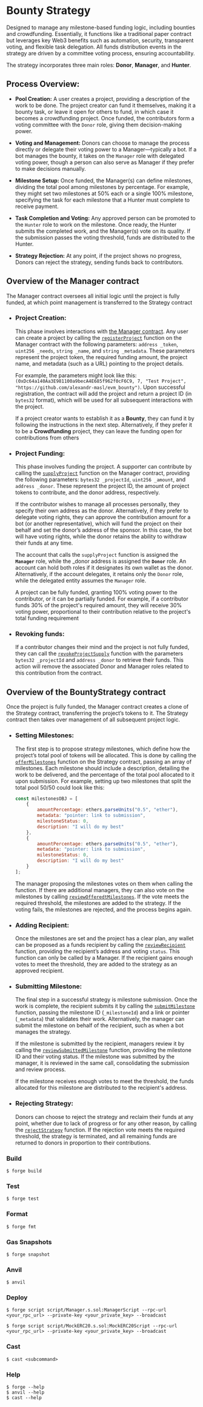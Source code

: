 # Bounty Strategy

Designed to manage any milestone-based funding logic, including bounties and crowdfunding. 
Essentially, it functions like a traditional paper contract but leverages key Web3 benefits such as automation, security, transparent voting, and flexible task delegation. All funds distribution events in the strategy are driven by a committee voting process, ensuring accountability.

The strategy incorporates three main roles: **Donor**, **Manager**, and **Hunter**.

## Process Overview:

- **Pool Creation:** A user creates a project, providing a description of the work to be done. The project creator can fund it themselves, making it a bounty task, or leave it open for others to fund, in which case it becomes a crowdfunding project. Once funded, the contributors form a voting committee with the `Donor` role, giving them decision-making power.

- **Voting and Management:** Donors can choose to manage the process directly or delegate their voting power to a Manager—typically a bot. If a bot manages the bounty, it takes on the `Manager` role with delegated voting power, though a person can also serve as Manager if they prefer to make decisions manually.

- **Milestone Setup:** Once funded, the Manager(s) can define milestones, dividing the total pool among milestones by percentage. For example, they might set two milestones at 50% each or a single 100% milestone, specifying the task for each milestone that a Hunter must complete to receive payment.

- **Task Completion and Voting:** Any approved person can be promoted to the `Hunter` role to work on the milestone. Once ready, the Hunter submits the completed work, and the Manager(s) vote on its quality. If the submission passes the voting threshold, funds are distributed to the Hunter.

- **Strategy Rejection:** At any point, if the project shows no progress, Donors can reject the strategy, sending funds back to contributors.


## Overview of the Manager contract

The Manager contract oversees all initial logic until the project is fully funded, at which point management is transferred to the Strategy contract

- ### Project Creation:

    This phase involves interactions with [the Manager contract](https://github.com/alexandr-masl/evm_bounty/blob/main/src/Manager.sol). Any user can create a project by calling the [`registerProject`](https://github.com/alexandr-masl/evm_bounty/blob/e95ed7b71214bfe14a134a056e3bed22ee5d1020/src/Manager.sol#L106) function on the Manager contract with the following parameters: `address _token`, `uint256 _needs`, `string _name`, and `string _metadata`. These parameters represent the project token, the required funding amount, the project name, and metadata (such as a URL) pointing to the project details. 

    For example, the parameters might look like this: `(0xDc64a140Aa3E981100a9becA4E685f962f0cF6C9, 7, "Test Project", "https://github.com/alexandr-masl/evm_bounty")`. Upon successful registration, the contract will add the project and return a project ID (in `bytes32` format), which will be used for all subsequent interactions with the project.

    If a project creator wants to establish it as a **Bounty**, they can fund it by following the instructions in the next step. Alternatively, if they prefer it to be a **Crowdfunding** project, they can leave the funding open for contributions from others

- ### Project Funding:

    This phase involves funding the project. A supporter can contribute by calling the [`supplyProject`](https://github.com/alexandr-masl/evm_bounty/blob/e95ed7b71214bfe14a134a056e3bed22ee5d1020/src/Manager.sol#L123) function on the Manager contract, providing the following parameters: `bytes32 _projectId`, `uint256 _amount`, and `address _donor`. These represent the project ID, the amount of project tokens to contribute, and the donor address, respectively.

    If the contributor wishes to manage all processes personally, they specify their own address as the donor. Alternatively, if they prefer to delegate voting rights, they can approve the contribution amount for a bot (or another representative), which will fund the project on their behalf and set the donor’s address of the sponsor. In this case, the bot will have voting rights, while the donor retains the ability to withdraw their funds at any time.

    The account that calls the `supplyProject` function is assigned the **`Manager`** role, while the _donor address is assigned the **`Donor`** role. An account can hold both roles if it designates its own wallet as the donor. Alternatively, if the account delegates, it retains only the `Donor` role, while the delegated entity assumes the `Manager` role.

    A project can be fully funded, granting 100% voting power to the contributor, or it can be partially funded. For example, if a contributor funds 30% of the project's required amount, they will receive 30% voting power, proportional to their contribution relative to the project's total funding requirement

- ### Revoking funds:

    If a contributor changes their mind and the project is not fully funded, they can call the [`revokeProjectSupply`](https://github.com/alexandr-masl/evm_bounty/blob/e95ed7b71214bfe14a134a056e3bed22ee5d1020/src/Manager.sol#L173) function with the parameters `bytes32 _projectId` and `address _donor` to retrieve their funds. This action will remove the associated Donor and Manager roles related to this contribution from the contract.


## Overview of the BountyStrategy contract

Once the project is fully funded, the Manager contract creates a clone of the Strategy contract, transferring the project’s tokens to it. The Strategy contract then takes over management of all subsequent project logic.

- ### Setting Milestones:

    The first step is to propose strategy milestones, which define how the project’s total pool of tokens will be allocated. This is done by calling the [`offerMilestones`](https://github.com/alexandr-masl/evm_bounty/blob/8197111be3aadfbcd2d0ed063ed49496372b3dd8/src/BountyStrategy.sol#L179) function on the Strategy contract, passing an array of milestones. Each milestone should include a description, detailing the work to be delivered, and the percentage of the total pool allocated to it upon submission. For example, setting up two milestones that split the total pool 50/50 could look like this:

    ```javascript
    const milestonesOBJ = [
        {
            amountPercentage: ethers.parseUnits("0.5", "ether"), 
            metadata: "pointer: link to submission",
            milestoneStatus: 0,
            description: "I will do my best"
        },
        {
            amountPercentage: ethers.parseUnits("0.5", "ether"), 
            metadata: "pointer: link to submission",
            milestoneStatus: 0,
            description: "I will do my best"
        }
    ];
    ```

    The manager proposing the milestones votes on them when calling the function. If there are additional managers, they can also vote on the milestones by calling [`reviewOfferedtMilestones`](https://github.com/alexandr-masl/evm_bounty/blob/8197111be3aadfbcd2d0ed063ed49496372b3dd8/src/BountyStrategy.sol#L193). If the vote meets the required threshold, the milestones are added to the strategy. If the voting fails, the milestones are rejected, and the process begins again.

- ### Adding Recipient:

    Once the milestones are set and the project has a clear plan, any wallet can be proposed as a funds recipient by calling the [`reviewRecipient`](https://github.com/alexandr-masl/evm_bounty/blob/f6cc3a8d1db0b7d6d676ff1e7044e05076dba3ec/src/BountyStrategy.sol#L234) function, providing the recipient’s address and voting `status`. This function can only be called by a Manager. If the recipient gains enough votes to meet the threshold, they are added to the strategy as an approved recipient.


- ### Submitting Milestone:

    The final step in a successful strategy is milestone submission. Once the work is complete, the recipient submits it by calling the [`submitMilestone`](https://github.com/alexandr-masl/evm_bounty/blob/f6cc3a8d1db0b7d6d676ff1e7044e05076dba3ec/src/BountyStrategy.sol#L269) function, passing the milestone ID (`_milestoneId`) and a link or pointer (`_metadata`) that validates their work. Alternatively, the manager can submit the milestone on behalf of the recipient, such as when a bot manages the strategy.

    If the milestone is submitted by the recipient, managers review it by calling the [`reviewSubmittedMilestone`](https://github.com/alexandr-masl/evm_bounty/blob/f6cc3a8d1db0b7d6d676ff1e7044e05076dba3ec/src/BountyStrategy.sol#L287) function, providing the milestone ID and their voting status. If the milestone was submitted by the manager, it is reviewed in the same call, consolidating the submission and review process.

    If the milestone receives enough votes to meet the threshold, the funds allocated for this milestone are distributed to the recipient's address.

- ### Rejecting Strategy:

   Donors can choose to reject the strategy and reclaim their funds at any point, whether due to lack of progress or for any other reason, by calling the [`rejectStrategy`](https://github.com/alexandr-masl/evm_bounty/blob/f6cc3a8d1db0b7d6d676ff1e7044e05076dba3ec/src/BountyStrategy.sol#L219) function. If the rejection vote meets the required threshold, the strategy is terminated, and all remaining funds are returned to donors in proportion to their contributions.


### Build

```shell
$ forge build
```

### Test

```shell
$ forge test
```

### Format

```shell
$ forge fmt
```

### Gas Snapshots

```shell
$ forge snapshot
```

### Anvil

```shell
$ anvil
```

### Deploy

```shell
$ forge script script/Manager.s.sol:ManagerScript --rpc-url <your_rpc_url> --private-key <your_private_key> --broadcast

$ forge script script/MockERC20.s.sol:MockERC20Script --rpc-url <your_rpc_url> --private-key <your_private_key> --broadcast

```

### Cast

```shell
$ cast <subcommand>
```

### Help

```shell
$ forge --help
$ anvil --help
$ cast --help
```
